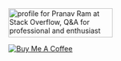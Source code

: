 <!--#A Heartbroken Boy..............-->


<a href="https://stackoverflow.com/users/3037257/pranav-ram">
<img src="https://stackoverflow.com/users/flair/3037257.png?theme=dark" width="208" height="58" alt="profile for Pranav Ram at Stack Overflow, Q&A for professional and enthusiast programmers" title="profile for Pranav Ram at Stack Overflow, Q&A for professional and enthusiast programmers">
</a>


[<img src="https://www.buymeacoffee.com/assets/img/custom_images/orange_img.png" alt="Buy Me A Coffee">](http://buymeacoff.ee/pranavc)


<!--
**pranavcbalan/pranavcbalan** is a ✨ _special_ ✨ repository because its `README.md` (this file) appears on your GitHub profile.

Here are some ideas to get you started:

- 🔭 I’m currently working on ...
- 🌱 I’m currently learning ...
- 👯 I’m looking to collaborate on ...
- 🤔 I’m looking for help with ...
- 💬 Ask me about ...
- 📫 How to reach me: ...
- 😄 Pronouns: ...
- ⚡ Fun fact: ...
-->
